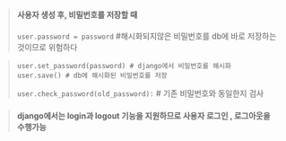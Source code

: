 > #### 사용자 생성 후, 비밀번호를 저장할 때
> 
> `user.password = password` #해시화되지않은 비밀번호를 db에 바로 저장하는 것이므로 위험하다

> ```
> user.set_password(password) # django에서 비밀번호를 해시화
> user.save() # db에 해시화된 비밀번호를 저장
> ```
> `user.check_password(old_password):` # 기존 비밀번호와 동일한지 검사

> #### django에서는 login과 logout 기능을 지원하므로 사용자 로그인 , 로그아웃을 수행가능
